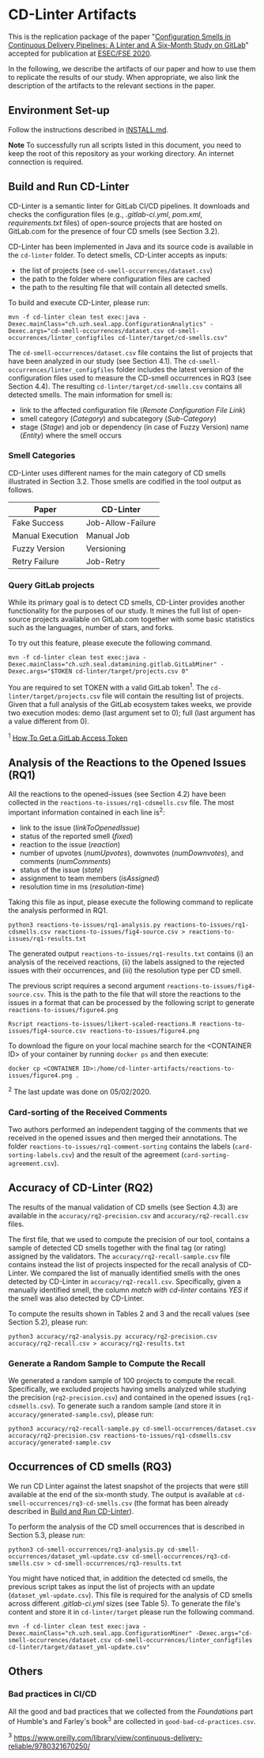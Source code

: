 # CD-Linter Artifacts

This is the replication package of the paper "[Configuration Smells in Continuous Delivery Pipelines: A Linter and A Six-Month Study on GitLab](https://doi.org/10.5281/zenodo.3860984)" accepted for publication at [ESEC/FSE 2020](https://2020.esec-fse.org/).

In the following, we describe the artifacts of our paper and how to use them to replicate the results of our study. When appropriate, we also link the description of the artifacts to the relevant sections in the paper.

## Environment Set-up

Follow the instructions described in [INSTALL.md](INSTALL.md). 

**Note** To successfully run all scripts listed in this document, you need to keep the root of this repository as your working directory. An internet connection is required.

## <a id="cd-linter"></a>Build and Run CD-Linter

CD-Linter is a semantic linter for GitLab CI/CD pipelines. It downloads and checks the configuration files (e.g., _.gitlab-ci.yml_, _pom.xml_, _requirements.txt_ files) of open-source projects that are hosted on GitLab.com for the presence of four CD smells (see Section 3.2). 

CD-Linter has been implemented in Java and its source code is available in the `cd-linter` folder. To detect smells, CD-Linter accepts as inputs:

* the list of projects (see `cd-smell-occurrences/dataset.csv`)
* the path to the folder where configuration files are cached
* the path to the resulting file that will contain all detected smells.

To build and execute CD-Linter, please run:

	mvn -f cd-linter clean test exec:java -Dexec.mainClass="ch.uzh.seal.app.ConfigurationAnalytics" -Dexec.args="cd-smell-occurrences/dataset.csv cd-smell-occurrences/linter_configfiles cd-linter/target/cd-smells.csv"
	
The `cd-smell-occurrences/dataset.csv` file contains the list of projects that have been analyzed in our study (see Section 4.1). The `cd-smell-occurrences/linter_configfiles` folder includes the latest version of the configuration files used to measure the CD-smell occurrences in RQ3 (see Section 4.4). The resulting `cd-linter/target/cd-smells.csv` contains all detected smells. The main information for smell is:

* link to the affected configuration file (_Remote Configuration File Link_)
* smell category (_Category_) and subcategory (_Sub-Category_)
* stage (_Stage_) and job or dependency (in case of Fuzzy Version) name (_Entity_) where the smell occurs

### Smell Categories

CD-Linter uses different names for the main category of CD smells illustrated in Section 3.2. Those smells are codified in the tool output as follows.

Paper  | CD-Linter
------------- | -------------
 Fake Success | Job-Allow-Failure
 Manual Execution | Manual Job
 Fuzzy Version | Versioning
 Retry Failure | Job-Retry

<!--- The resulting `cd-linter/CI-anti-patterns.csv` file corresponds to `cd-smell-occurrences/rq3-results.csv`.-->

### Query GitLab projects

While its primary goal is to detect CD smells, CD-Linter provides another functionality for the purposes of our study. It mines the full list of open-source projects available on GitLab.com together with some basic statistics such as the languages, number of stars, and forks.

To try out this feature, please execute the following command.

	mvn -f cd-linter clean test exec:java -Dexec.mainClass="ch.uzh.seal.datamining.gitlab.GitLabMiner" -Dexec.args="$TOKEN cd-linter/target/projects.csv 0"

You are required to set TOKEN with a valid GitLab token<sup>1</sup>. The `cd-linter/target/projects.csv` file will contain the resulting list of projects. Given that a full analysis of the GitLab ecosystem takes weeks, we provide two execution modes: demo (last argument set to 0); full (last argument has a value different from 0).

<sup>1</sup> [How To Get a GitLab Access Token](https://docs.gitlab.com/ee/user/profile/personal_access_tokens.html)

## Analysis of the Reactions to the Opened Issues (RQ1)

All the reactions to the opened-issues (see Section 4.2) have been collected in the `reactions-to-issues/rq1-cdsmells.csv` file. The most important information contained in each line is<sup>2</sup>:

*  link to the issue (_linkToOpenedIssue_)
*  status of the reported smell (_fixed_)
*  reaction to the issue (_reaction_)
*  number of upvotes (_numUpvotes_), downvotes (_numDownvotes_), and comments (_numComments_)
*  status of the issue (_state_)
*  assignment to team members (_isAssigned_)
*  resolution time in ms (_resolution-time_)

Taking this file as input, please execute the following command to replicate the analysis performed in RQ1.

	python3 reactions-to-issues/rq1-analysis.py reactions-to-issues/rq1-cdsmells.csv reactions-to-issues/fig4-source.csv > reactions-to-issues/rq1-results.txt

The generated output `reactions-to-issues/rq1-results.txt` contains (i) an analysis of the received reactions, (ii) the labels assigned to the rejected issues with their occurrences, and (iii) the resolution type per CD smell.

The previous script requires a second argument `reactions-to-issues/fig4-source.csv`. This is the path to the file that will store the reactions to the issues in a format that can be processed by the following script to generate `reactions-to-issues/figure4.png` <mark>

	Rscript reactions-to-issues/likert-scaled-reactions.R reactions-to-issues/fig4-source.csv reactions-to-issues/figure4.png

To download the figure on your local machine search for the \<CONTAINER ID\> of your container by running `docker ps` and then execute:

	docker cp <CONTAINER ID>:/home/cd-linter-artifacts/reactions-to-issues/figure4.png .

<sup>2</sup> The last update was done on 05/02/2020.

### Card-sorting of the Received Comments

Two authors performed an independent tagging of the comments that we received in the opened issues and then merged their annotations. The folder `reactions-to-issues/rq1-comment-sorting` contains the labels (`card-sorting-labels.csv`) and the result of the agreement (`card-sorting-agreement.csv`).
		
## Accuracy of CD-Linter (RQ2)

The results of the manual validation of CD smells (see Section 4.3) are available in the `accuracy/rq2-precision.csv` and `accuracy/rq2-recall.csv` files.

The first file, that we used to compute the precision of our tool, contains a sample of detected CD smells together with the final tag (or rating) assigned by the validators. The `accuracy/rq2-recall-sample.csv` file contains instead the list of projects inspected for the recall analysis of CD-Linter. We compared the list of manually identified smells with the ones detected by CD-Linter in `accuracy/rq2-recall.csv`. Specifically, given a manually identified smell, the column _match with cd-linter_ contains _YES_ if the smell was also detected by CD-Linter.

To compute the results shown in Tables 2 and 3 and the recall values (see Section 5.2), please run:

	python3 accuracy/rq2-analysis.py accuracy/rq2-precision.csv accuracy/rq2-recall.csv > accuracy/rq2-results.txt


### Generate a Random Sample to Compute the Recall

We generated a random sample of 100 projects to compute the recall. Specifically, we excluded projects having smells analyzed while studying the precision (`rq2-precision.csv`) and contained in the opened issues (`rq1-cdsmells.csv`). To generate such a random sample (and store it in `accuracy/generated-sample.csv`), please run:

	python3 accuracy/rq2-recall-sample.py cd-smell-occurrences/dataset.csv accuracy/rq2-precision.csv reactions-to-issues/rq1-cdsmells.csv accuracy/generated-sample.csv

## Occurrences of CD smells (RQ3)

We run CD Linter against the latest snapshot of the projects that were still available at the end of the six-month study. The output is available at `cd-smell-occurrences/rq3-cd-smells.csv` (the format has been already described in [Build and Run CD-Linter](#cd-linter)).

To perform the analysis of the CD smell occurrences that is described in Section 5.3, please run:

	python3 cd-smell-occurrences/rq3-analysis.py cd-smell-occurrences/dataset_yml-update.csv cd-smell-occurrences/rq3-cd-smells.csv > cd-smell-occurrences/rq3-results.txt

You might have noticed that, in addition the detected cd smells, the previous script takes as input the list of projects with an update (`dataset_yml-update.csv`). This file is required for the analysis of CD smells across different _.gitlab-ci.yml_ sizes (see Table 5). To generate the file's content and store it in `cd-linter/target` please run the following command.

	mvn -f cd-linter clean test exec:java -Dexec.mainClass="ch.uzh.seal.app.ConfigurationMiner" -Dexec.args="cd-smell-occurrences/dataset.csv cd-smell-occurrences/linter_configfiles cd-linter/target/dataset_yml-update.csv"

## Others

### Bad practices in CI/CD

All the good and bad practices that we collected from the _Foundations_ part of Humble's and Farley's book<sup>3</sup> are collected in `good-bad-cd-practices.csv`.

<sup>3</sup> https://www.oreilly.com/library/view/continuous-delivery-reliable/9780321670250/